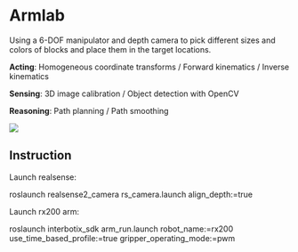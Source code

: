 # Armlab

Using a 6-DOF manipulator and depth camera to pick different sizes and colors of blocks and place them in the target locations. 

**Acting**: Homogeneous coordinate transforms / Forward kinematics / Inverse kinematics

**Sensing**: 3D image calibration / Object detection with OpenCV

**Reasoning**: Path planning / Path smoothing

![](https://github.com/relifeto18/Armlab/blob/main/grasp%20block.gif)

## Instruction
Launch realsense:

roslaunch realsense2_camera rs_camera.launch align_depth:=true

Launch rx200 arm:

roslaunch interbotix_sdk arm_run.launch robot_name:=rx200 use_time_based_profile:=true gripper_operating_mode:=pwm
